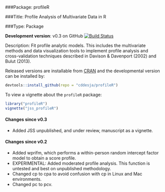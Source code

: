 ###Package: profileR

###Title: Profile Analysis of Multivariate Data in R

###Type: Package

**Development version**: v0.3 on GitHub [![Build Status](https://travis-ci.org/cddesja/profileR.svg?branch=master)](https://travis-ci.org/cddesja/profileR)

Description: Fit profile analytic models. This includes the multivariate methods and data visualization tools 
    to implement profile analysis and cross-validation techniques described 
    in Davison & Davenport (2002) and Bulut (2013).

Released versions are installable from [CRAN](http://cran.r-project.org/package=profileR) and the developmental version can be installed by:

```R
devtools::install_github(repo = "cddesja/profileR")
```

To view a vignette about the `profileR` package:
```R
library("profileR")
vignette("jss_profileR")
```

#### Changes since v0.3
- Added JSS unpublished, and under review, manuscript as a vignette.

#### Changes since v0.2
- Added wprifm, which performs a within-person random intercept factor model to obtain a score profile.
- EXPERIMENTAL: Added moderated profile analysis. This function is untested and best on unpublished methodology. 
- Changed cp to cpa to avoid confusion with cp in Linux and Mac environments.
- Changed pc to pcv.
